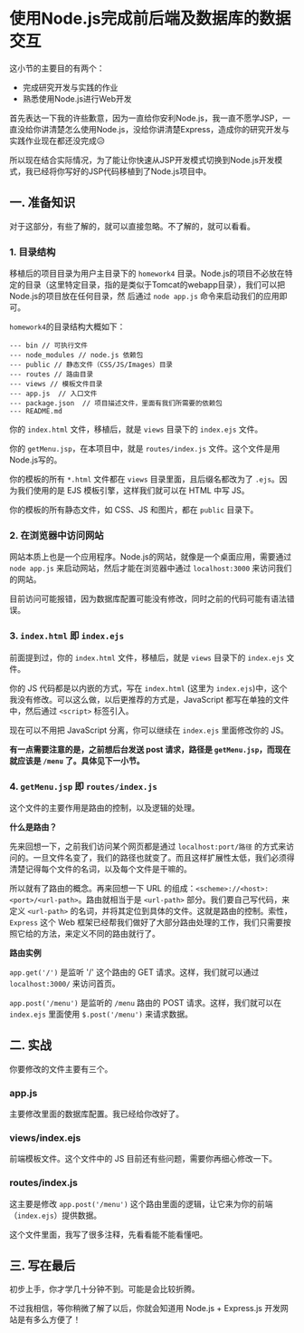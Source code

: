 # 使用Node.js完成前后端及数据库的数据交互

这小节的主要目的有两个：

+ 完成研究开发与实践的作业
+ 熟悉使用Node.js进行Web开发

首先表达一下我的许些歉意，因为一直给你安利Node.js，我一直不愿学JSP，一直没给你讲清楚怎么使用Node.js，没给你讲清楚Express，造成你的研究开发与实践作业现在都还没完成😥

所以现在结合实际情况，为了能让你快速从JSP开发模式切换到Node.js开发模式，我已经将你写好的JSP代码移植到了Node.js项目中。


## 一. 准备知识

对于这部分，有些了解的，就可以直接忽略。不了解的，就可以看看。

### 1. 目录结构

移植后的项目目录为用户主目录下的 `homework4` 目录。Node.js的项目不必放在特定的目录（这里特定目录，指的是类似于Tomcat的webapp目录），我们可以把Node.js的项目放在任何目录，然
后通过 `node app.js` 命令来启动我们的应用即可。

`homework4`的目录结构大概如下：

```
--- bin // 可执行文件
--- node_modules // node.js 依赖包
--- public // 静态文件（CSS/JS/Images）目录
--- routes // 路由目录
--- views // 模板文件目录
--- app.js  // 入口文件
--- package.json  // 项目描述文件，里面有我们所需要的依赖包
--- README.md
```

你的 `index.html` 文件，移植后，就是 `views` 目录下的 `index.ejs` 文件。


你的 `getMenu.jsp`，在本项目中，就是 `routes/index.js` 文件。这个文件是用Node.js写的。


你的模板的所有 `*.html` 文件都在 `views` 目录里面，且后缀名都改为了 `.ejs`。因为我们使用的是 EJS 模板引擎，这样我们就可以在 HTML 中写 JS。

你的模板的所有静态文件，如 CSS、JS 和图片，都在 `public` 目录下。


### 2. 在浏览器中访问网站

网站本质上也是一个应用程序。Node.js的网站，就像是一个桌面应用，需要通过 `node app.js` 来启动网站，然后才能在浏览器中通过 `localhost:3000` 来访问我们的网站。

目前访问可能报错，因为数据库配置可能没有修改，同时之前的代码可能有语法错误。

### 3. `index.html` 即 `index.ejs`

前面提到过，你的 `index.html` 文件，移植后，就是 `views` 目录下的 `index.ejs` 文件。

你的 JS 代码都是以内嵌的方式，写在 `index.html` (这里为 `index.ejs`)中，这个我没有修改。可以这么做，以后更推荐的方式是，JavaScript 都写在单独的文件中，然后通过 `<script>` 标签引入。

现在可以不用把 JavaScript 分离，你可以继续在 `index.ejs` 里面修改你的 JS。

**有一点需要注意的是，之前想后台发送 post 请求，路径是 `getMenu.jsp`，而现在就应该是 `/menu` 了。具体见下一小节。**

### 4. `getMenu.jsp` 即 `routes/index.js`

这个文件的主要作用是路由的控制，以及逻辑的处理。

**什么是路由？**

先来回想一下，之前我们访问某个网页都是通过 `localhost:port/路径` 的方式来访问的。一旦文件名变了，我们的路径也就变了。而且这样扩展性太低，我们必须得清楚记得每个文件的名词，以及每个文件是干嘛的。

所以就有了路由的概念。再来回想一下 URL 的组成：`<scheme>://<host>:<port>/<url-path>`。路由就相当于是 `<url-path>` 部分。我们要自己写代码，来定义 `<url-path>` 的名词，并将其定位到具体的文件。这就是路由的控制。索性，`Express` 这个 Web 框架已经帮我们做好了大部分路由处理的工作，我们只需要按照它给的方法，来定义不同的路由就行了。

**路由实例**

`app.get('/')` 是监听 '/' 这个路由的 GET 请求。这样，我们就可以通过 `localhost:3000/` 来访问首页。

`app.post('/menu')` 是监听的 `/menu` 路由的 POST 请求。这样，我们就可以在 `index.ejs` 里面使用 `$.post('/menu')` 来请求数据。


## 二. 实战

你要修改的文件主要有三个。

### app.js

主要修改里面的数据库配置。我已经给你改好了。

### views/index.ejs

前端模板文件。这个文件中的 JS 目前还有些问题，需要你再细心修改一下。

### routes/index.js

这主要是修改 `app.post('/menu')` 这个路由里面的逻辑，让它来为你的前端（`index.ejs`）提供数据。

这个文件里面，我写了很多注释，先看看能不能看懂吧。

## 三. 写在最后

初步上手，你才学几十分钟不到。可能是会比较折腾。

不过我相信，等你稍微了解了以后，你就会知道用 Node.js + Express.js 开发网站是有多么方便了！






